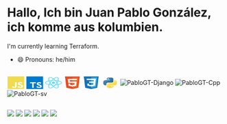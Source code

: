 # Hallo, Ich bin Juan Pablo González, ich komme aus kolumbien.

I'm currently learning Terraform.

- 😄 Pronouns: he/him

<div style="display: inline_block"><br>
  <img align="center" alt="PabloGT-Js" height="30" width="40" src="https://raw.githubusercontent.com/devicons/devicon/master/icons/javascript/javascript-plain.svg">
  <img align="center" alt="PabloGT-Ts" height="30" width="40" src="https://raw.githubusercontent.com/devicons/devicon/master/icons/typescript/typescript-plain.svg">
  <img align="center" alt="PabloGT-React" height="30" width="40" src="https://raw.githubusercontent.com/devicons/devicon/master/icons/react/react-original.svg">
  <img align="center" alt="PabloGT-HTML" height="30" width="40" src="https://raw.githubusercontent.com/devicons/devicon/master/icons/html5/html5-original.svg">
  <img align="center" alt="PabloGT-CSS" height="30" width="40" src="https://raw.githubusercontent.com/devicons/devicon/master/icons/css3/css3-original.svg">
  <img align="center" alt="PabloGT-Python" height="30" width="40" src="https://raw.githubusercontent.com/devicons/devicon/master/icons/python/python-original.svg">
  <img align="center" alt="PabloGT-Django" height="30" width="40" src="https://img.icons8.com/?size=512&id=qV-JzWYl9dzP&format=png">
  <img align="center" alt="PabloGT-Cpp" height="30" width="40" src="https://upload.wikimedia.org/wikipedia/commons/1/18/ISO_C%2B%2B_Logo.svg">
  <img align="center" alt="PabloGT-sv" height="30" width="40" src="https://upload.wikimedia.org/wikipedia/en/e/ef/SystemVerilog_logo.png">
  
</div>
  
##

<div> 
  <a href="https://instagram.com/jpablo91091/" target="_blank"><img src="https://img.shields.io/badge/-Instagram-%23E4405F?style=for-the-badge&logo=instagram&logoColor=white" target="_blank"></a>
  <a href="https://www.twitch.tv//jgonzaleztr" target="_blank"><img src="https://img.shields.io/badge/Twitch-9146FF?style=for-the-badge&logo=twitch&logoColor=white" target="_blank"></a>
  <a href="mailto:juapabgonzalez@utp.edu.co" target="_blank"><img src="https://img.shields.io/badge/-Gmail-%23333?style=for-the-badge&logo=gmail&logoColor=white" target="_blank"></a>
  <a href="https://www.linkedin.com/in/juan-pablo-gonzalez-trejos-941873174/" target="_blank"><img src="https://img.shields.io/badge/-LinkedIn-%230077B5?style=for-the-badge&logo=linkedin&logoColor=white" target="_blank"></a> 
  <a href="https://www.youtube.com/channel/UC06zDXq7IkjgDQf-YoW9cKw" target="_blank">
  <img src= "https://img.shields.io/badge/-Youtube-%23333?style=for-the-badge&logo=youtube&logoColor=white" target="_blank"></a>
  <a href="https://discord.com/channels/1148311018360016906/1148311018817192028 " target="_blank">
  <img src= "https://img.shields.io/badge/-Discord-%23333?style=for-the-badge&logo=discord&logoColor=white" target="_blank"></a>

</div>
